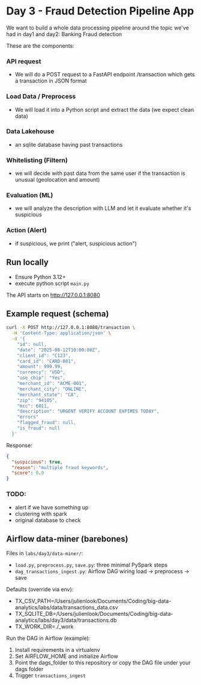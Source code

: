 # Day 3 - Fraud Detection Pipeline App

We want to build a whole data processing pipeline around the topic we've had in day1 and day2: Banking Fraud detection

These are the components:

### API request

- We will do a POST request to a FastAPI endpoint /transaction which gets a transaction in JSON format

### Load Data / Preprocess

- We will load it into a Python script and extract the data (we expect clean data)

### Data Lakehouse

- an sqlite database having past transactions

### Whitelisting (Filtern)

- we will decide with past data from the same user if the transaction is unusual (geolocation and amount)

### Evaluation (ML)

- we will analyze the description with LLM and let it evaluate whether it's suspicious

### Action (Alert)

- if suspicious, we print ("alert, suspicious action")

## Run locally

- Ensure Python 3.12+
- execute python script `main.py`

The API starts on http://127.0.0.1:8080

## Example request (schema)

```bash
curl -X POST http://127.0.0.1:8080/transaction \
  -H 'Content-Type: application/json' \
  -d '{
    "id": null,
    "date": "2025-08-12T10:00:00Z",
    "client_id": "C123",
    "card_id": "CARD-001",
    "amount": 999.99,
    "currency": "USD",
    "use_chip": "Yes",
    "merchant_id": "ACME-001",
    "merchant_city": "ONLINE",
    "merchant_state": "CA",
    "zip": "94105",
    "mcc": 6011,
    "description": "URGENT VERIFY ACCOUNT EXPIRES TODAY",
    "errors"
    "flagged_fraud": null,
    "is_fraud": null
  }'
```

Response:

```json
{
  "suspicious": true,
  "reason": "multiple fraud keywords",
  "score": 0.9
}
```

### TODO:

- alert if we have something up
- clustering with spark
- original database to check

## Airflow data-miner (barebones)

Files in `labs/day3/data-miner/`:

- `load.py`, `preprocess.py`, `save.py`: three minimal PySpark steps
- `dag_transactions_ingest.py`: Airflow DAG wiring load → preprocess → save

Defaults (override via env):

- TX_CSV_PATH=/Users/julienlook/Documents/Coding/big-data-analytics/labs/data/transactions_data.csv
- TX_SQLITE_DB=/Users/julienlook/Documents/Coding/big-data-analytics/labs/day3/data/transactions.db
- TX_WORK_DIR=./\_work

Run the DAG in Airflow (example):

1. Install requirements in a virtualenv
2. Set AIRFLOW_HOME and initialize Airflow
3. Point the dags_folder to this repository or copy the DAG file under your dags folder
4. Trigger `transactions_ingest`
